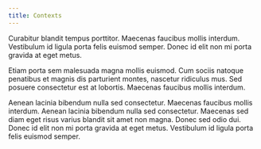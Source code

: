 ```yaml
---
title: Contexts
---
```


Curabitur blandit tempus porttitor. Maecenas faucibus mollis interdum. Vestibulum id ligula porta felis euismod semper. Donec id elit non mi porta gravida at eget metus.

Etiam porta sem malesuada magna mollis euismod. Cum sociis natoque penatibus et magnis dis parturient montes, nascetur ridiculus mus. Sed posuere consectetur est at lobortis. Maecenas faucibus mollis interdum.

Aenean lacinia bibendum nulla sed consectetur. Maecenas faucibus mollis interdum. Aenean lacinia bibendum nulla sed consectetur. Maecenas sed diam eget risus varius blandit sit amet non magna. Donec sed odio dui. Donec id elit non mi porta gravida at eget metus. Vestibulum id ligula porta felis euismod semper.
